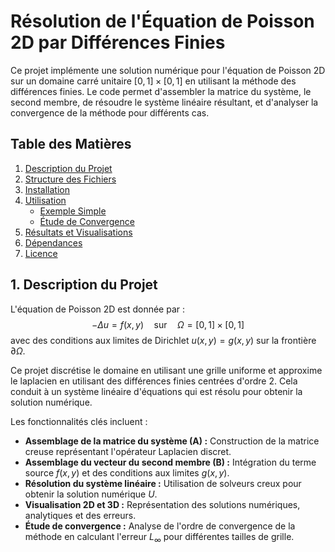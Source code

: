 # Résolution de l'Équation de Poisson 2D par Différences Finies

Ce projet implémente une solution numérique pour l'équation de Poisson 2D sur un domaine carré unitaire $[0,1] \times [0,1]$ en utilisant la méthode des différences finies. Le code permet d'assembler la matrice du système, le second membre, de résoudre le système linéaire résultant, et d'analyser la convergence de la méthode pour différents cas.

## Table des Matières

1.  [Description du Projet](#description-du-projet)
2.  [Structure des Fichiers](#structure-des-fichiers)
3.  [Installation](#installation)
4.  [Utilisation](#utilisation)
    * [Exemple Simple](#exemple-simple)
    * [Étude de Convergence](#étude-de-convergence)
5.  [Résultats et Visualisations](#résultats-et-visualisations)
6.  [Dépendances](#dépendances)
7.  [Licence](#licence)

## 1. Description du Projet

L'équation de Poisson 2D est donnée par :
$$
-\Delta u = f(x, y) \quad \text{sur} \quad \Omega = [0,1] \times [0,1]
$$
avec des conditions aux limites de Dirichlet $u(x, y) = g(x, y)$ sur la frontière $\partial\Omega$.

Ce projet discrétise le domaine en utilisant une grille uniforme et approxime le laplacien en utilisant des différences finies centrées d'ordre 2. Cela conduit à un système linéaire d'équations qui est résolu pour obtenir la solution numérique.

Les fonctionnalités clés incluent :
* **Assemblage de la matrice du système (A) :** Construction de la matrice creuse représentant l'opérateur Laplacien discret.
* **Assemblage du vecteur du second membre (B) :** Intégration du terme source $f(x,y)$ et des conditions aux limites $g(x,y)$.
* **Résolution du système linéaire :** Utilisation de solveurs creux pour obtenir la solution numérique $U$.
* **Visualisation 2D et 3D :** Représentation des solutions numériques, analytiques et des erreurs.
* **Étude de convergence :** Analyse de l'ordre de convergence de la méthode en calculant l'erreur $L_\infty$ pour différentes tailles de grille.